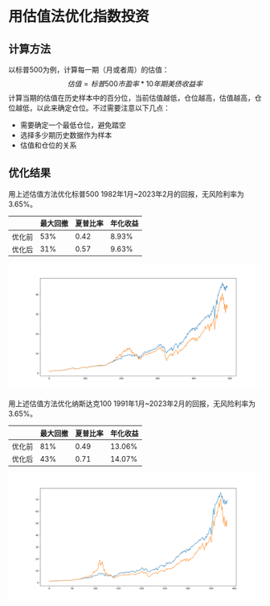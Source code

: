 # 用估值法优化指数投资

## 计算方法

以标普500为例，计算每一期（月或者周）的估值：
$$
估值=标普500市盈率*10年期美债收益率
$$
计算当期的估值在历史样本中的百分位，当前估值越低，仓位越高，估值越高，仓位越低，以此来确定仓位。不过需要注意以下几点：

* 需要确定一个最低仓位，避免踏空
* 选择多少期历史数据作为样本
* 估值和仓位的关系

## 优化结果

用上述估值方法优化标普500 1982年1月~2023年2月的回报，无风险利率为3.65%。

|        | 最大回撤 | 夏普比率 | 年化收益 |
| ------ | -------- | -------- | -------- |
| 优化前 | 53%      | 0.42     | 8.93%    |
| 优化后 | 31%      | 0.57     | 9.63%    |

![](sp500.png)

用上述估值方法优化纳斯达克100 1991年1月~2023年2月的回报，无风险利率为3.65%。

|        | 最大回撤 | 夏普比率 | 年化收益 |
| ------ | -------- | -------- | -------- |
| 优化前 | 81%      | 0.49     | 13.06%   |
| 优化后 | 43%      | 0.71     | 14.07%   |

![](nasdaq100.png)